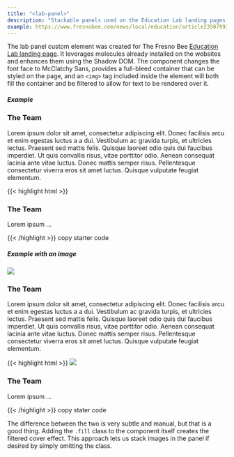 ```yaml
---
title: "<lab-panel>"
description: "Stackable panels used on the Education Lab landing pages."
example: https://www.fresnobee.com/news/local/education/article235079937.html
---
```


<script src="/labs/lab-panel.js"></script>

The lab panel custom element was created for The Fresno Bee [Education Lab landing page](https://www.fresnobee.com/news/local/education/article235079937.html). It leverages molecules already installed on the websites and enhances them using the Shadow DOM. The component changes the font face to McClatchy Sans, provides a full-bleed container that can be styled on the page, and an `<img>` tag included inside the element will both fill the container and be filtered to allow for text to be rendered over it.

##### Example

<div class="full-bleed">
<lab-panel style="background-color: #f4f4f4;">
  <h3 class="h2">The Team</h3>
  <p>Lorem ipsum dolor sit amet, consectetur adipiscing elit. Donec facilisis arcu et enim egestas luctus a a dui. Vestibulum ac gravida turpis, et ultricies lectus. Praesent sed mattis felis. Quisque laoreet odio quis dui faucibus imperdiet. Ut quis convallis risus, vitae porttitor odio. Aenean consequat lacinia ante vitae luctus. Donec mattis semper risus. Pellentesque consectetur viverra eros sit amet luctus. Quisque vulputate feugiat elementum.</p>
</lab-panel>
</div>

<div class="story-module">
{{< highlight html >}}
<script async src="https://media.mcclatchy.com/labs/lab-panel.js"></script>
<lab-panel>
  <h3 class="h2">The Team</h3>
  <p>Lorem ipsum ...</p>
</lab-panel>
{{< /highlight >}}
<copy-highlight class="button promo">copy starter code</copy-highlight>
</div>

##### Example with an image
<div class="full-bleed">
<lab-panel class="fill">
  <img class="grad-line" src="https://www.fresnobee.com/news/local/education/bdet9o/picture21525414/alternates/FREE_1140/graduation">
  <h3 class="h2">The Team</h3>
  <p>Lorem ipsum dolor sit amet, consectetur adipiscing elit. Donec facilisis arcu et enim egestas luctus a a dui. Vestibulum ac gravida turpis, et ultricies lectus. Praesent sed mattis felis. Quisque laoreet odio quis dui faucibus imperdiet. Ut quis convallis risus, vitae porttitor odio. Aenean consequat lacinia ante vitae luctus. Donec mattis semper risus. Pellentesque consectetur viverra eros sit amet luctus. Quisque vulputate feugiat elementum.</p>
</lab-panel>
</div>

<div class="story-module">
{{< highlight html >}}
<script async src="https://media.mcclatchy.com/labs/lab-panel.js"></script>
<lab-panel class="fill">
  <img src="https://www.fresnobee.com/news/local/education/bdet9o/picture21525414/alternates/FREE_1140/graduation">
  <h3 class="h2">The Team</h3>
  <p>Lorem ipsum ...</p>
</lab-panel>
{{< /highlight >}}
<copy-highlight class="button promo">copy stater code</copy-highlight>
</div>

The difference between the two is very subtle and manual, but that is a good thing. Adding the `.fill` class to the component itself creates the filtered cover effect. This approach lets us stack images in the panel if desired by simply omitting the class. 
